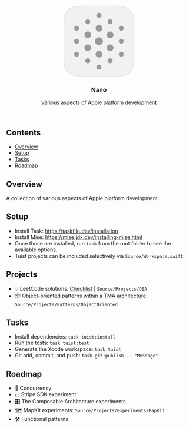 <p align="center">
  <img src="Assets/nanoLight.png" width="192" />
  <br />
  <h3 align="center">Nano</h3>
  <p align="center">Various aspects of Apple platform development</p>
</p>

<br />

## Contents

- [Overview](#overview)
- [Setup](#setup)
- [Tasks](#tasks)
- [Roadmap](#roadmap)

## Overview

A collection of various aspects of Apple platform development.

## Setup

- Install Task: https://taskfile.dev/installation
- Install Mise: https://mise.jdx.dev/installing-mise.html
- Once those are installed, run `task` from the root folder to see the available options.
- Tuist projects can be included selectively via `Source/Workspace.swift`

## Projects

- 💡 LeetCode solutions: [Checklist](Documentation/LeetCodeChecklist.md) | `Source/Projects/DSA`
- 📦 Object-oriented patterns within a [TMA architecture](https://docs.tuist.dev/en/guides/develop/projects/tma-architecture): `Source/Projects/Patterns/ObjectOriented`

## Tasks

- Install dependencies: `task tuist:install`
- Run the tests: `task tuist:test`
- Generate the Xcode workspace: `task tuist`
- Git add, commit, and push: `task git:publish -- "Message"`

## Roadmap

- 🚦 Concurrency
- 💵 Stripe SDK experiment
- 🎛️ The Composable Architecture experiments
- 🗺️ MapKit experiments: `Source/Projects/Experiments/MapKit`
- 🛠️ Functional patterns
